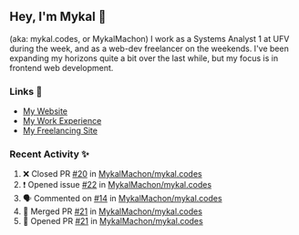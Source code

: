 ## Hey, I'm Mykal 👋 
(aka: mykal.codes, or MykalMachon) I work as a Systems Analyst 1 at UFV during the week, and as a web-dev freelancer on the weekends. I've been expanding my horizons quite a bit over the last while, but my focus is in frontend web development.  

### Links 🚀

- [My Website](https://mykal.codes)
- [My Work Experience](https://timeline.mykal.codes)
- [My Freelancing Site](https://tinybox.dev)

### Recent Activity ✨

<!--START_SECTION:activity-->
1. ❌ Closed PR [#20](https://github.com/MykalMachon/mykal.codes/pull/20) in [MykalMachon/mykal.codes](https://github.com/MykalMachon/mykal.codes)
2. ❗️ Opened issue [#22](https://github.com/MykalMachon/mykal.codes/issues/22) in [MykalMachon/mykal.codes](https://github.com/MykalMachon/mykal.codes)
3. 🗣 Commented on [#14](https://github.com/MykalMachon/mykal.codes/issues/14) in [MykalMachon/mykal.codes](https://github.com/MykalMachon/mykal.codes)
4. 🎉 Merged PR [#21](https://github.com/MykalMachon/mykal.codes/pull/21) in [MykalMachon/mykal.codes](https://github.com/MykalMachon/mykal.codes)
5. 💪 Opened PR [#21](https://github.com/MykalMachon/mykal.codes/pull/21) in [MykalMachon/mykal.codes](https://github.com/MykalMachon/mykal.codes)
<!--END_SECTION:activity-->
